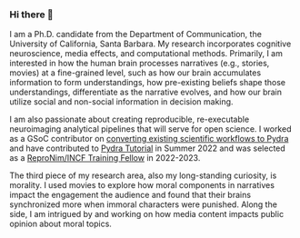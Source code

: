 ### Hi there 👋

<!--
**Yibeichan/YibeiChan** is a ✨ _special_ ✨ repository because its `README.md` (this file) appears on your GitHub profile.

Here are some ideas to get you started:

- 🔭 I’m currently working on ...
- 🌱 I’m currently learning ...
- 👯 I’m looking to collaborate on ...
- 🤔 I’m looking for help with ...
- 💬 Ask me about ...
- 📫 How to reach me: ...
- 😄 Pronouns: ...
- ⚡ Fun fact: ...
-->
I am a Ph.D. candidate from the Department of Communication, the University of California, Santa Barbara. My research incorporates cognitive neuroscience, media effects, and computational methods. Primarily, I am interested in how the human brain processes narratives (e.g., stories, movies) at a fine-grained level, such as how our brain accumulates information to form understandings, how pre-existing beliefs shape those understandings, differentiate as the narrative evolves, and how our brain utilize social and non-social information in decision making.

I am also passionate about creating reproducible, re-executable neuroimaging analytical pipelines that will serve for open science. I worked as a GSoC contributor on [converting existing scientific workflows to Pydra](https://summerofcode.withgoogle.com/programs/2022/projects/LE7kvNMh) and have contributed to [Pydra Tutorial](https://github.com/nipype/pydra-tutorial) in Summer 2022 and was selected as a [ReproNim/INCF Training Fellow](https://www.repronim.org/fellowship.html) in 2022-2023.

The third piece of my research area, also my long-standing curiosity, is morality. I used movies to explore how moral components in narratives impact the engagement the audience and found that their brains synchronized more when immoral characters were punished. Along the side, I am intrigued by and working on how media content impacts public opinion about moral topics.
